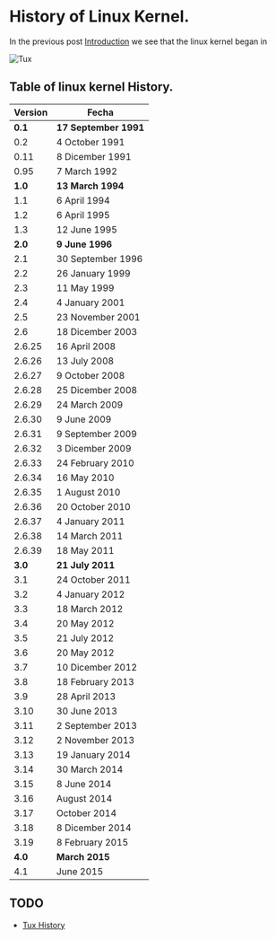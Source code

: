 History of Linux Kernel.
================================================================================
In the previous post [Introduction]() we see that the linux kernel began in 

![Tux](http://www.gnu.org/graphics/babies/BabyTux.png)

Table of linux kernel History.
--------------------------------------------------------------------------------

| Version | Fecha |
|--------|--------|
| **0.1** |**17 September 1991**|
| 0.2 | 4 October 1991 |
| 0.11 | 8 Dicember 1991 |
| 0.95 | 7 March 1992 |
| **1.0** |**13 March 1994**|
| 1.1 | 6 April 1994 |
| 1.2 | 6 April 1995 |
| 1.3 | 12 June 1995 |
|**2.0**|**9 June 1996**|
| 2.1 | 30 September 1996 |
| 2.2 | 26 January 1999 |
| 2.3 | 11 May 1999 |
| 2.4 | 4 January 2001 |
| 2.5 | 23 November 2001 |
| 2.6 | 18 Dicember 2003 |
| 2.6.25 | 16 April 2008 |
| 2.6.26 | 13 July 2008 |
| 2.6.27 | 9 October 2008 |
| 2.6.28 | 25 Dicember 2008|
| 2.6.29 | 24 March 2009 |
| 2.6.30 | 9 June 2009 |
| 2.6.31 | 9 September 2009 |
| 2.6.32 | 3 Dicember 2009 |
| 2.6.33 | 24 February 2010 |
| 2.6.34 | 16 May 2010 |
| 2.6.35 | 1 August 2010 |
| 2.6.36 | 20 October 2010 |
| 2.6.37 | 4 January 2011 |
| 2.6.38 | 14 March 2011 |
| 2.6.39 | 18 May 2011 |
|**3.0**|**21 July 2011**|
| 3.1 | 24 October 2011 |
| 3.2 | 4 January 2012 |
| 3.3 | 18 March 2012 |
| 3.4 | 20 May 2012 |
| 3.5 | 21 July 2012 |
| 3.6 | 20 May 2012 |
| 3.7 | 10 Dicember 2012 |
| 3.8 | 18 February 2013 |
| 3.9 | 28 April 2013 |
| 3.10 | 30 June 2013 |
| 3.11 | 2 September 2013 |
| 3.12 | 2 November 2013 |
| 3.13 | 19 January 2014 |
| 3.14 | 30 March 2014 |
| 3.15 | 8 June 2014 |
| 3.16 | August 2014 |
| 3.17 | October 2014 |
| 3.18 | 8 Dicember 2014 |
| 3.19 | 8 February 2015 |
|**4.0**|**March 2015**|
| 4.1 | June 2015 |



TODO
--------------------------------------------------------------------------------

* [Tux History](http://en.wikipedia.org/wiki/Tux)